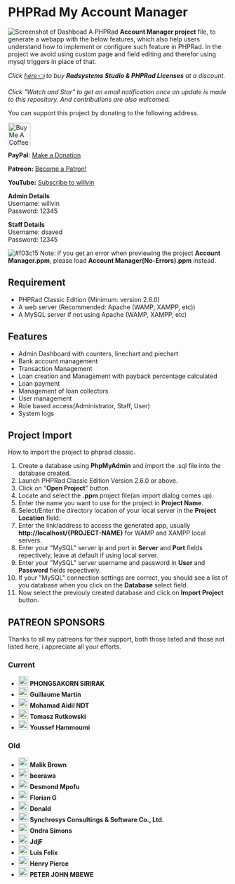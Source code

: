 # PHPRad My Account Manager
![Screenshot of Dashboad](Screenshot(Dashboard).png)
A PHPRad <b>Account Manager project</b> file, to generate a webapp with the below features, which also help users understand how to implement or configure such feature in PHPRad. In the project we avoid using custom page and field editing and therefor using mysql triggers in place of that.

*Click <a href="https://www.willvin.com/radsystems_licenses" >here👈</a> to buy <b>Radsystems Studio & PHPRad Licenses</b> at a discount.*

*Click "Watch and Star" to get an email notification once an update is made to this repository. And contributions are also welcomed.*

You can support this project by donating to the following address.

<a href="https://www.buymeacoffee.com/GCWc1kS" target="_blank"><img src="https://cdn.buymeacoffee.com/buttons/default-orange.png" alt="Buy Me A Coffee" height="51px" ></a>

<strong>PayPal:</strong> <a href="https://paypal.me/iamwillvin">Make a Donation</a>

<strong>Patreon:</strong> <a href="https://www.patreon.com/bePatron?u=25729924" data-patreon-widget-type="become-patron-button">Become a Patron!</a>

<strong>YouTube:</strong> <a href="https://www.youtube.com/channel/UCHCEiFFWcdcXhzgePJJtIZQ">Subscribe to willvin</a>

<b>Admin Details</b><br>
Username: willvin<br>
Password: 12345

<b>Staff Details</b><br>
Username: dsaved<br>
Password: 12345

![#f03c15](https//placehold.it/15/f03c15/000000?text=+) Note: if you get an error when previewing the project <b>Account Manager.ppm</b>, please load <b>Account Manager(No-Errors).ppm</b> instead.

## Requirement
- PHPRad Classic Edition (Minimum: version 2.6.0)
- A web server (Recommended: Apache (WAMP, XAMPP, etc))
- A MySQL server if not using Apache (WAMP, XAMPP, etc)

## Features
- Admin Dashboard with counters, linechart and piechart
- Bank account management
- Transaction Management
- Loan creation and Management with payback percentage calculated
- Loan payment
- Management of loan collectors
- User management
- Role based access(Administrator, Staff, User)
- System logs

## Project Import
How to import the project to phprad classic.
1. Create a database using <b>PhpMyAdmin</b> and import the .sql file into the database created.
2. Launch PHPRad Classic Edition Version 2.6.0 or above.
3. Click on "<b>Open Project</b>" button.
4. Locate and select the <b>.ppm</b> project file(an import dialog comes up).
5. Enter the name you want to use for the project in <b>Project Name</b>.
6. Select/Enter the directory location of your local server in the <b>Project Location</b> field.
7. Enter the link/address to access the generated app, usually <b>http://localhost/{PROJECT-NAME}</b> for WAMP and XAMPP local servers.
8. Enter your "MySQL" server ip and port in <b>Server</b> and <b>Port</b> fields repectively, leave at default if using local server.
9. Enter your "MySQL" server username and password in <b>User</b> and <b>Password</b> fields repectively.
10. If your "MySQL" connection settings are correct, you should see a list of you database when you click on the <b>Database</b> select field.
11. Now select the previouly created database and click on <b>Import Project</b> button.

## PATREON SPONSORS
Thanks to all my patreons for their support, both those listed and those not listed here, i appreciate all your efforts.
### Current
- <img src="https://c10.patreonusercontent.com/4/patreon-media/p/user/29088682/0eb7c61ff8f84d28af2ec1a33cfb6fa6/eyJ3IjoyMDB9/1.png?token-time=2145916800&token-hash=vXH1BjLx29nTiJ04IffIIkG5BMHxraTLweGype8fikA%3D"  alt="image" height="22" > <strong>PHONGSAKORN SIRIRAK</strong>
- <img src="https://c8.patreon.com/2/200/68406007"  alt="image" height="22" > <strong>Guillaume Martin</strong>
- <img src="https://c10.patreonusercontent.com/3/eyJ3IjoyMDB9/patreon-media/p/user/30421359/8d414278d176427282294333b13c19b0/1.jpeg?token-time=2145916800&token-hash=26nV7r21q362KW0U8SHHYDc65l4cvI1Vj0FTI-uJA3M%3D"  alt="image" height="22" > <strong>Mohamad Aidil NDT</strong>
- <img src="https://c10.patreonusercontent.com/3/eyJ3IjoyMDB9/patreon-media/p/user/34323199/7d807cbce5114aed9af95ae97b824725/1.jpeg?token-time=2145916800&token-hash=HdW7FF2XgvxVGnvXtaXKVzG6tUrnL2g2bfZ1dIb_r6w%3D"  alt="image" height="22" > <strong>Tomasz Rutkowski</strong>
- <img src="https://c8.patreon.com/2/200/36441639"  alt="image" height="22" > <strong>Youssef Hammoumi</strong>
### Old
- <img src="https://c8.patreon.com/2/200/51868598"  alt="image" height="22" > <strong>Malik Brown</strong>
- <img src="https://c8.patreon.com/2/200/44279284"  alt="image" height="22" > <strong>beerawa</strong>
- <img src="https://c10.patreonusercontent.com/3/eyJ3IjoyMDB9/patreon-media/p/user/49832445/ad40ed33dd234708a8ffdc8c92802f2d/1.jpeg?token-time=2145916800&token-hash=D2NIkV4DiXIn0Zm_6kdcpanP9u6Heq5Ink1ovbX1dv8%3D"  alt="image" height="22" > <strong>Desmond Mpofu</strong>
- <img src="https://c10.patreonusercontent.com/3/eyJ3IjoyMDB9/patreon-media/p/user/47471429/a3515152b5244d88af393d1e209a107c/1.png?token-time=2145916800&token-hash=vjnC_DGRMXiwt5UAbY6wGHlVzdpqMuo-WXD4wIgYkEg%3D"  alt="image" height="22" > <strong>Florian G</strong>
- <img src="https://c10.patreonusercontent.com/3/eyJ3IjoyMDB9/patreon-media/p/user/46190325/c639bf046f7c42e894e62037c80afca7/1.png?token-time=2145916800&token-hash=P4lrO6YGyY0UHbW_S_O8cJOX11oeh_ytLhQzFS0hkZU%3D"  alt="image" height="22" > <strong>Donald</strong>
- <img src="https://c10.patreonusercontent.com/3/eyJ3IjoyMDB9/patreon-media/p/user/43932937/314cb6a3c3854207aaa6dee689cdc9fc/1.jpeg?token-time=2145916800&token-hash=TEXSOy8WZNxE3v6dKAqXTM6qgphXLXmvkfA7_mMqYi8%3D"  alt="image" height="22" > <strong>Synchrosys Consultings & Software Co., Ltd.</strong>
- <img src="https://c8.patreon.com/2/200/8961104"  alt="image" height="22" > <strong>Ondra Simons</strong>
- <img src="https://c8.patreon.com/2/200/19272375"  alt="image" height="22" > <strong>JdjF</strong>
- <img src="https://c10.patreonusercontent.com/3/eyJ3IjoyMDB9/patreon-media/p/user/26380597/2243dc068b9540a5bd6dfcb131f56357/1.png?token-time=2145916800&token-hash=n8EglcykRi935ojW4fX-zCqoQpHpOXdTlES1POmlWo0%3D"  alt="image" height="22" > <strong>Luis Felix</strong>
- <img src="https://c10.patreonusercontent.com/3/eyJ3IjoyMDB9/patreon-media/p/user/28585718/b549ef2aa3c446cca01a05280303a021/1.png?token-time=2145916800&token-hash=Id-2o1rcNF80ffnOfa_j4wAOgyeG1qULkkBxeK5eKZY%3D"  alt="image" height="22" > <strong>Henry Pierce</strong>
- <img src="https://c10.patreonusercontent.com/3/eyJ3IjoyMDB9/patreon-media/p/user/29155537/b04e7712e24d42d79bfdec1e98183372/1.png?token-time=2145916800&token-hash=9WA_nB3zi4jZhCmitymSBLhTTNbYckDGyjLV9HMT_7E%3D"  alt="image" height="22" > <strong>PETER JOHN MBEWE</strong>

